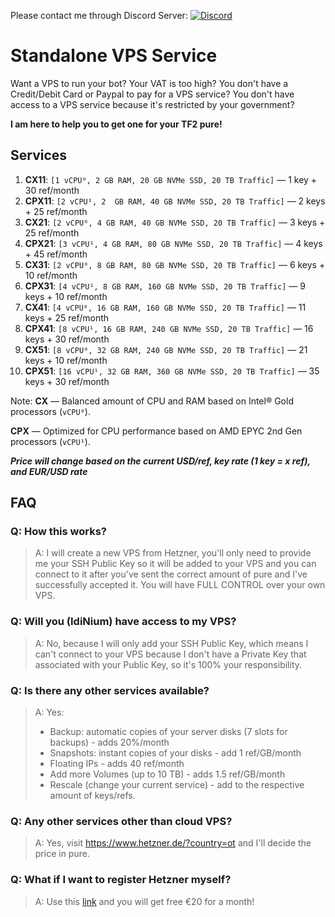 Please contact me through Discord Server: [![Discord](https://img.shields.io/discord/664971400678998016.svg)](https://discord.gg/D2GNnp7tv8)

# Standalone VPS Service

Want a VPS to run your bot? Your VAT is too high? You don't have a Credit/Debit Card or Paypal to pay for a VPS service? You don't have access to a VPS service because it's restricted by your government?

**I am here to help you to get one for your TF2 pure!**

## Services
1. **CX11**:
`[1 vCPU⁰, 2 GB RAM, 20 GB NVMe SSD, 20 TB Traffic]` — 1 key + 30 ref/month
2. **CPX11**:
`[2 vCPU¹, 2  GB RAM, 40 GB NVMe SSD, 20 TB Traffic]` — 2 keys + 25 ref/month
3. **CX21**: 
`[2 vCPU⁰, 4 GB RAM, 40 GB NVMe SSD, 20 TB Traffic]` — 3 keys + 25 ref/month
4. **CPX21**:
`[3 vCPU¹, 4 GB RAM, 80 GB NVMe SSD, 20 TB Traffic]` — 4 keys + 45 ref/month
5. **CX31**:
`[2 vCPU⁰, 8 GB RAM, 80 GB NVMe SSD, 20 TB Traffic]` — 6 keys + 10 ref/month
6. **CPX31**:
`[4 vCPU¹, 8 GB RAM, 160 GB NVMe SSD, 20 TB Traffic]` — 9 keys + 10 ref/month
7. **CX41**:
`[4 vCPU⁰, 16 GB RAM, 160 GB NVMe SSD, 20 TB Traffic]` — 11 keys + 25 ref/month
8. **CPX41**:
`[8 vCPU¹, 16 GB RAM, 240 GB NVMe SSD, 20 TB Traffic]` — 16 keys + 30 ref/month
9. **CX51**:
`[8 vCPU⁰, 32 GB RAM, 240 GB NVMe SSD, 20 TB Traffic]` — 21 keys + 10 ref/month
10. **CPX51**:
`[16 vCPU¹, 32 GB RAM, 360 GB NVMe SSD, 20 TB Traffic]` — 35 keys + 30 ref/month

Note:
**CX** — Balanced amount of CPU and RAM based on Intel® Gold processors (`vCPU⁰`).

**CPX** — Optimized for CPU performance based on AMD EPYC 2nd Gen processors (`vCPU¹`).

_**Price will change based on the current USD/ref, key rate (1 key = x ref), and EUR/USD rate**_

## FAQ
### Q: How this works?
> A: I will create a new VPS from Hetzner, you'll only need to provide me your SSH Public Key so it will be added to your VPS and you can connect to it after you've sent the correct amount of pure and I've successfully accepted it. You will have FULL CONTROL over your own VPS.

### Q: Will you (IdiNium) have access to my VPS?
> A: No, because I will only add your SSH Public Key, which means I can't connect to your VPS because I don't have a Private Key that associated with your Public Key, so it's 100% your responsibility.

### Q: Is there any other services available?
> A: Yes:
> - Backup: automatic copies of your server disks (7 slots for backups) - adds 20%/month
> - Snapshots: instant copies of your disks - add 1 ref/GB/month
> - Floating IPs - adds 40 ref/month
> - Add more Volumes (up to 10 TB) - adds 1.5 ref/GB/month
> - Rescale (change your current service) - add to the respective amount of keys/refs.

### Q: Any other services other than cloud VPS?
> A: Yes, visit https://www.hetzner.de/?country=ot and I'll decide the price in pure.

### Q: What if I want to register Hetzner myself?
> A: Use this [link](https://hetzner.cloud/?ref=68H4N0lNcT1W) and you will get free €20 for a month!
